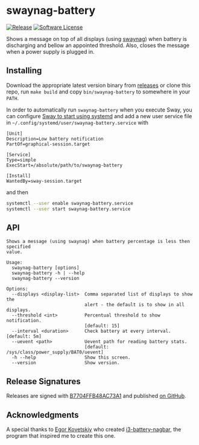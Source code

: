 # swaynag-battery

[![Release](https://img.shields.io/github/release/m00qek/swaynag-battery.svg?style=for-the-badge)](https://github.com/m00qek/swaynag-battery/releases/latest)
[![Software License](https://img.shields.io/badge/license-MIT-brightgreen.svg?style=for-the-badge)](/LICENSE.md)

Shows a message on top of all displays (using 
[swaynag](https://github.com/swaywm/sway/tree/master/swaynag)) when battery is 
discharging and bellow an appointed threshold. Also, closes the message when a
power supply is plugged in.

## Installing

Download the appropriate latest version binary from 
[releases](https://github.com/m00qek/swaynag-battery/releases) or clone this
repo, run `make build` and copy `bin/swaynag-battery` to somewhere in your
`PATH`.

In order to automatically run `swaynag-battery` when you execute Sway, you can 
configure [Sway to start using systemd](https://github.com/swaywm/sway/wiki/Systemd-integration)
and add a new user service file in 
`~/.config/systemd/user/swaynag-battery.service` with

```
[Unit]
Description=Low battery notification
PartOf=graphical-session.target

[Service]
Type=simple
ExecStart=/absolute/path/to/swaynag-battery

[Install]
WantedBy=sway-session.target
```

and then

```bash
systemctl --user enable swaynag-battery.service
systemctl --user start swaynag-battery.service
```

## API
```
Shows a message (using swaynag) when battery percentage is less then specified
value.

Usage:
  swaynag-battery [options]
  swaynag-battery -h | --help
  swaynag-battery --version

Options:
  --displays <display-list>  Comma separated list of displays to show the
                             alert - the default is to show in all displays.
  --threshold <int>          Percentual threshold to show notification.
                             [default: 15]
  --interval <duration>      Check battery at every interval. [default: 5m]
  --uevent <path>            Uevent path for reading battery stats.
                             [default: /sys/class/power_supply/BAT0/uevent]
  -h --help                  Show this screen.
  --version                  Show version.
```

## Release Signatures

Releases are signed with 
[B7704FFB48AC73A1](https://keys.openpgp.org/vks/v1/by-fingerprint/2FC9D934AC901B875CAD71AAB7704FFB48AC73A1)
and published [on GitHub](https://github.com/m00qek/swaynag-battery/releases).

## Acknowledgments

A special thanks to [Egor Kovetskiy](https://github.com/kovetskiy) who created
[i3-battery-nagbar](https://github.com/kovetskiy/i3-battery-nagbar), the program
that inspired me to create this one.
